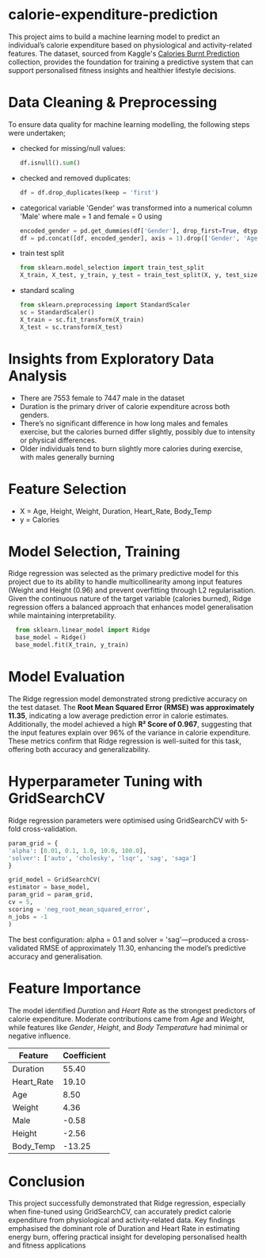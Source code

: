 # calorie-expenditure-prediction
This project aims to build a machine learning model to predict an individual’s calorie expenditure based on physiological and activity-related features. 
The dataset, sourced from Kaggle's [Calories Burnt Prediction](https://www.kaggle.com/datasets/ruchikakumbhar/calories-burnt-prediction/data) collection, provides the foundation for training a predictive system that can support personalised fitness insights and healthier lifestyle decisions.

# Data Cleaning & Preprocessing
To ensure data quality for machine learning modelling, the following steps were undertaken;
- checked for missing/null values:
  ``` python
  df.isnull().sum()
  ```
- checked and removed duplicates:
  ```python
  df = df.drop_duplicates(keep = 'first')
  ```
- categorical variable 'Gender' was transformed into a numerical column 'Male' where male = 1 and female = 0 using
   ```python
   encoded_gender = pd.get_dummies(df['Gender'], drop_first=True, dtype = 'int')
   df = pd.concat([df, encoded_gender], axis = 1).drop(['Gender', 'Age_Group'], axis = 1)
   ```
- train test split
  ```python
  from sklearn.model_selection import train_test_split
  X_train, X_test, y_train, y_test = train_test_split(X, y, test_size = 0.3, random_state = 101
  ```
- standard scaling
  ```python
  from sklearn.preprocessing import StandardScaler
  sc = StandardScaler()
  X_train = sc.fit_transform(X_train)
  X_test = sc.transform(X_test)
  ```

# Insights from Exploratory Data Analysis
- There are 7553 female to 7447 male in the dataset
- Duration is the primary driver of calorie expenditure across both genders.
- There’s no significant difference in how long males and females exercise, but the calories burned differ slightly, possibly due to intensity or physical differences.
- Older individuals tend to burn slightly more calories during exercise, with males generally burning

# Feature Selection
- X = Age, Height, Weight, Duration, Heart_Rate, Body_Temp
- y = Calories

# Model Selection, Training 
Ridge regression was selected as the primary predictive model for this project due to its ability to handle multicollinearity among input features (Weight and Height (0.96) and prevent overfitting through L2 regularisation. 
Given the continuous nature of the target variable (calories burned), Ridge regression offers a balanced approach that enhances model generalisation while maintaining interpretability. 
```python
  from sklearn.linear_model import Ridge
  base_model = Ridge()
  base_model.fit(X_train, y_train)
```

# Model Evaluation
The Ridge regression model demonstrated strong predictive accuracy on the test dataset. The **Root Mean Squared Error (RMSE) was approximately 11.35**, indicating a low average prediction error in calorie estimates. Additionally, the model achieved a high **R² Score of 0.967**, suggesting that the input features explain over 96% of the variance in calorie expenditure. These metrics confirm that Ridge regression is well-suited for this task, offering both accuracy and generalizability.

# Hyperparameter Tuning with GridSearchCV
Ridge regression parameters were optimised using GridSearchCV with 5-fold cross-validation. 
```python
param_grid = {
'alpha': [0.01, 0.1, 1.0, 10.0, 100.0],
'solver': ['auto', 'cholesky', 'lsqr', 'sag', 'saga']
}

grid_model = GridSearchCV(
estimator = base_model,
param_grid = param_grid,
cv = 5,
scoring = 'neg_root_mean_squared_error',
n_jobs = -1
)
```
The best configuration: alpha = 0.1 and solver = 'sag'—produced a cross-validated RMSE of approximately 11.30, enhancing the model’s predictive accuracy and generalisation.

# Feature Importance
The model identified *Duration* and *Heart Rate* as the strongest predictors of calorie expenditure. 
Moderate contributions came from *Age* and *Weight*, while features like *Gender*, *Height*, and *Body Temperature* had minimal or negative influence.

| Feature       | Coefficient |
|---------------|-------------|
| Duration      | 55.40       |
| Heart_Rate    | 19.10       |
| Age           | 8.50        |
| Weight        | 4.36        |
| Male          | -0.58       |
| Height        | -2.56       |
| Body_Temp     | -13.25      |

# Conclusion
This project successfully demonstrated that Ridge regression, especially when fine-tuned using GridSearchCV, can accurately predict calorie expenditure from physiological and activity-related data. 
Key findings emphasised the dominant role of Duration and Heart Rate in estimating energy burn, offering practical insight for developing personalised health and fitness applications

